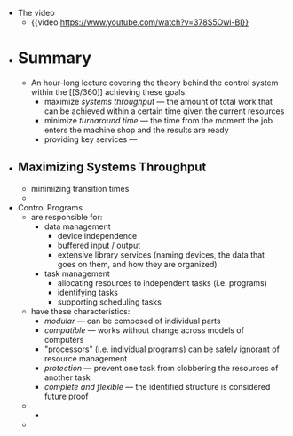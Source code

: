 - The video
	- {{video https://www.youtube.com/watch?v=378S5Owi-BI}}
- # Summary
	- An hour-long lecture covering the theory behind the control system within the [[S/360]] achieving these goals:
		- maximize _systems throughput_ — the amount of total work that can be achieved within a certain time given the current resources
		- minimize _turnaround time_ — the time from the moment the job enters the machine shop and the results are ready
		- providing key services —
- ## Maximizing Systems Throughput
	- minimizing transition times
	-
- Control Programs
	- are responsible for:
		- data management
			- device independence
			- buffered input / output
			- extensive library services (naming devices, the data that goes on them, and how they are organized)
		- task management
			- allocating resources to independent tasks (i.e. programs)
			- identifying tasks
			- supporting scheduling tasks
	- have these characteristics:
		- _modular_ — can be composed of individual parts
		- _compatible_ — works without change across models of computers
		- "processors" (i.e. individual programs) can be safely ignorant of resource management
		- _protection_ — prevent one task from clobbering the resources of another task
		- _complete and flexible_ — the identified structure is considered future proof
	-
		-
	-